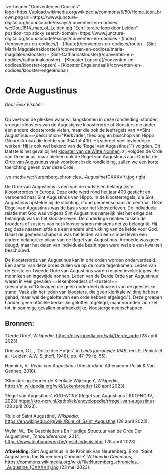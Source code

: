 <link rel="stylesheet" href="https://fonts.googleapis.com/css?family=Trirong">
<style>
    @import url('https://fonts.googleapis.com/css2?family=Cardo&family=Caudex&family=Marck+Script&display=swap');
    #juncture ve-header {font-family: 'Caudex'}
    #juncture h1 {font-family: 'Caudex'}
    #juncture h2 {font-family: 'Caudex'}
    #juncture h3 {font-family: 'Caudex'}
    #juncture a:link { color: brown; text-decoration: underline; }
</style>
.ve-header "Conventen en Codices" logo=https://upload.wikimedia.org/wikipedia/commons/5/50/Home_icon_brown.png url=https://www.juncture-digital.org/iconolocode/essays/conventen-en-codices wc:Dou_1614_map_of_Leiden.jpg "Een literaire loop door Leiden" position=top sticky search-domain=https://www.juncture-digital.org/iconolocode/essays/conventen-en-codices 
    - [Index](/conventen-en-codices/)
    - [Route](/conventen-en-codices/route)
    - [Sint Maria Magdalenaklooster](/conventen-en-codices/maria-magdalenaklooster)
    - [Sint-Catharinaklooster](/conventen-en-codices/catharinaklooster)
    - [Klooster Lopsen](/conventen-en-codices/klooster-lopsen)
    - [Klooster Engelendaal](/conventen-en-codices/klooster-engelendaal)
    
# Orde Augustinus
*Door Felix Fischer*
<br><br>

Op veel van de plekken waar wij langskomen in deze rondleiding, stonden vroeger kloosters van de Augustijnse kloosterorde of kloosters die onder een andere kloosterorde vielen, maar die ook de leefregels van ==Sint Augustinus=={description="Kerkvader, theoloog en bisschop van Hippo (Noord-Afrika) die leefde van 354 tot 430. Hij schreef veel invloedrijke werken. Hij is ook wel bekend van de ‘Regel van Augustinus’."} volgden. Dit laatste is het geval bij het [klooster van de Witte Nonnen](https://www.juncture-digital.org/iconolocode/essays/conventen-en-codices/maria-magdalenaklooster): zij volgden de Orde van Dominicus, maar hielden ook de Regel van Augustinus aan. Omdat de Orde van Augustinus vaak voorkomt in de rondleiding, zullen we een korte toelichting geven over deze Orde.

.ve-media wc:Nuremberg_chronicles_-_Augustine_(CXXXVIr).jpg right

De Orde van Augustinus is een van de oudste en belangrijkste kloosterordes in Europa. Deze orde werd rond het jaar 400 gesticht en vernoemd naar Sint Augustinus van Hippo. In de kloosterregels, die Sint Augustinus opstelde bij de stichting, stond gemeenschapszin centraal. Deze Regel van Augustinus was de basis voor het kloosterleven. De individuele relatie met God was volgens Sint Augustinus namelijk niet het enige dat belangrijk was in het kloosterleven. De onderlinge relaties tussen de broeders of zusters van het klooster waren minstens net zo belangrijk. Hij zag deze naastenliefde als een andere uitdrukking van de liefde voor God. Naast de gemeenschapszin was het leiden van een simpel leven een andere belangrijke pilaar van de Regel van Augustinus. Armoede was geen deugd, maar het delen van individuele bezittingen werd wel als een kwaliteit beschouwd.

De kloosterorde van Augustinus kan in drie orden worden onderverdeeld. Een aantal van deze ordes zullen we op de route tegenkomen. Leden van de Eerste en Tweede Orde van Augustinus waren respectievelijk ingewijde monniken en ingewijde nonnen. Leden van de Derde Orde van Augustinus waren in veel gevallen ==lekenbroeders of -zusters=={description="Gelovigen die geen onderdeel uitmaken van de geestelijke stand. Vaak zijn het leden van kloosters, die geen klerikale wijding hebben gehad, maar wel de gelofte van een orde hebben afgelegd."}. Deze groepen hadden geen officiële kerkelijke geloftes afgelegd, maar vormden zich zelf tot, in sommige gevallen onafhankelijke, kloostergemeenschappen.

## Bronnen:

‘Derde Orde’, *Wikipedia*,				<https://nl.wikipedia.org/wiki/Derde_orde> (28 april 2023).

Driessen, G.L., ‘De Leidse Hofjes’, in *Leids jaarboekje 1948*, red. E. Penick et al. (Leiden: A.W. Sijthoff, 1948), pp. 47-79 (p. 55).

‌Hunnink, V., *Regel van Augustinus* (Amsterdam: Athenaeum-Polak & Van Gennep, 		2010).

‘Kloosterling Zonder de Klerikale Wijdingen’, *Wikipedia*, <https://nl.wikipedia.org/wiki/Lekenbroeder> (28 april 2023).

‘Regel van Augustinus’, *KRO-NCRV* (Regel van Augustinus | KRO-NCRV, 2023) 		<https://kro-ncrv.nl/katholiek/encyclopedie/r/regel-van-augustinus> (28 april 2023).

‌‘Rule of Saint Augustine’, *Wikipedia*,		<https://en.wikipedia.org/wiki/Rule_of_Saint_Augustine> (28 april 2023).

Wylin, W., ‘De Geschiedenis En Huidige Structuur van de Orde Der Augustijnen’, 		*Tenbunderen.be*, 2014, <https://www.tenbunderen.be/geschiedenis.html> (28 april 		2023).

**Afbeelding**: Sint Augustinus in de Kroniek van Neurenberg. Bron: ‘Saint Augustine in the Nuremberg Chronicle’, *Wikimedia Commons*, <https://commons.wikimedia.org/wiki/File:Nuremberg_chronicles_-_Augustine_(CXXXVIr).jpg> (23 mei 2023). 